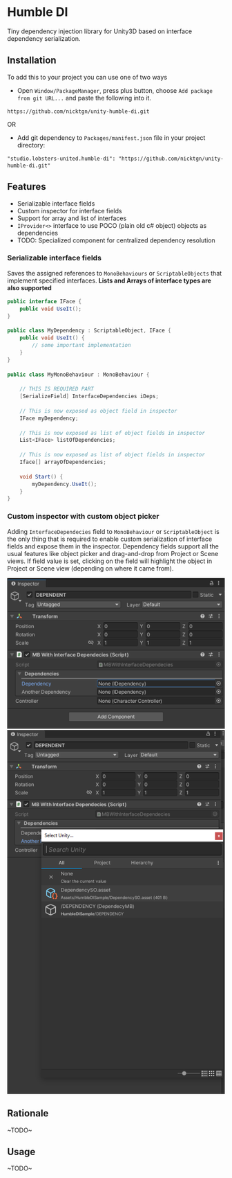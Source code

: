 # Humble DI

Tiny dependency injection library for Unity3D based on interface dependency serialization.

## Installation

To add this to your project you can use one of two ways 

- Open `Window/PackageManager`, press plus button, choose `Add package from git URL...` and paste the following
into it.

```
https://github.com/nicktgn/unity-humble-di.git
```

OR

- Add git dependency to `Packages/manifest.json` file in your project directory:

```
"studio.lobsters-united.humble-di": "https://github.com/nicktgn/unity-humble-di.git"
```

## Features

- Serializable interface fields
- Custom inspector for interface fields
- Support for array and list of interfaces
- `IProvider<>` interface to use POCO (plain old c# object) objects as dependencies
- TODO: Specialized component for centralized dependency resolution

### Serializable interface fields
Saves the assigned references to `MonoBehaviours` or `ScriptableObjects` that implement 
specified interfaces. **Lists and Arrays of interface types are also supported**

```csharp
public interface IFace {
    public void UseIt();
}

public class MyDependency : ScriptableObject, IFace {
    public void UseIt() {
        // some important implementation
    }
} 

public class MyMonoBehaviour : MonoBehaviour {
    
    // THIS IS REQUIRED PART
    [SerializeField] InterfaceDependencies iDeps;

    // This is now exposed as object field in inspector
    IFace myDependency;
    
    // This is now exposed as list of object fields in inspector
    List<IFace> listOfDependencies;
    
    // This is now exposed as list of object fields in inspector
    Iface[] arrayOfDependencies;

    void Start() {
        myDependency.UseIt();
    }
}
```

### Custom inspector with custom object picker

Adding `InterfaceDependecies` field to `MonoBehaviour` or `ScriptableObject` is the only 
thing that is required to enable custom serialization of interface fields and expose them
in the inspector. Dependency fields support all the usual features like object picker and
drag-and-drop from Project or Scene views. If field value is set, clicking on the 
field will highlight the object in Project or Scene view (depending on where it came from).

![inspector](./Documentation~/inspector.png) 
![object picker](./Documentation~/custom-object-picker.png)


## Rationale

~TODO~


## Usage

~TODO~

